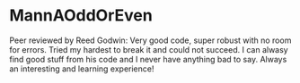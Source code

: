 # MannAOddOrEven

Peer reviewed by Reed Godwin: Very good code, super robust with no room for errors. Tried my hardest to break it and could not succeed. I can alwasy find good stuff from his code and I never have anything bad to say. Always an interesting and learning experience!
